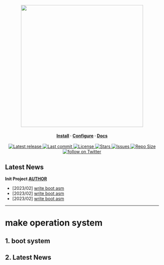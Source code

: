 <div align="center">
  <img src="https://user-images.githubusercontent.com/98277140/227460693-99fe290b-31cf-4ae5-8226-309af209b1d9.png" width="400px">
</div>

<h4 align="center">
  <a href="https://installation">Install</a>
  ·
  <a href="https://configuration">Configure</a>
  ·
  <a href="https://github.io">Docs</a>
</h4>

<div align="center"><p>
    <a href="https://github.com/kimwlsgh33/SevenOS/releases/latest">
      <img alt="Latest release" src="https://img.shields.io/github/v/release/kimwlsgh33/SevenOS?style=for-the-badge&logo=starship&color=C9CBFF&logoColor=D9E0EE&labelColor=302D41&include_prerelease&sort=semver" />
    </a>
    <a href="https://github.com/kimwlsgh33/SevenOS/pulse">
      <img alt="Last commit" src="https://img.shields.io/github/last-commit/kimwlsgh33/SevenOS?style=for-the-badge&logo=starship&color=8bd5ca&logoColor=D9E0EE&labelColor=302D41"/>
    </a>
    <a href="https://github.com/kimwlsgh33/SevenOS/blob/main/LICENSE">
      <img alt="License" src="https://img.shields.io/github/license/kimwlsgh33/SevenOS?style=for-the-badge&logo=starship&color=ee999f&logoColor=D9E0EE&labelColor=302D41" />
    </a>
    <a href="https://github.com/kimwlsgh33/SevenOS/stargazers">
      <img alt="Stars" src="https://img.shields.io/github/stars/kimwlsgh33/SevenOS?style=for-the-badge&logo=starship&color=c69ff5&logoColor=D9E0EE&labelColor=302D41" />
    </a>
    <a href="https://github.com/kimwlsgh33/SevenOS/issues">
      <img alt="Issues" src="https://img.shields.io/github/issues/kimwlsgh33/SevenOS?style=for-the-badge&logo=bilibili&color=F5E0DC&logoColor=D9E0EE&labelColor=302D41" />
    </a>
    <a href="https://github.com/kimwlsgh33/SevenOS">
      <img alt="Repo Size" src="https://img.shields.io/github/repo-size/kimwlsgh33/SevenOS?color=%23DDB6F2&label=SIZE&logo=codesandbox&style=for-the-badge&logoColor=D9E0EE&labelColor=302D41" />
    </a>
    <a href="https://twitter.com/intent/follow?screen_name=folke">
      <img alt="follow on Twitter" src="https://img.shields.io/twitter/follow/folke?style=for-the-badge&logo=twitter&color=8aadf3&logoColor=D9E0EE&labelColor=302D41" />
    </a>
</div>

## Latest News
<b> Init Project [AUTHOR](https://github.com/kimwlsgh33) </b>

* [2023/02] [write boot asm](https://logosevens.com)
* [2023/02] [write boot asm](https://logosevens.com)
* [2023/02] [write boot asm](https://logosevens.com)

---

# make operation system

## 1. boot system

## 2. Latest News

## 
